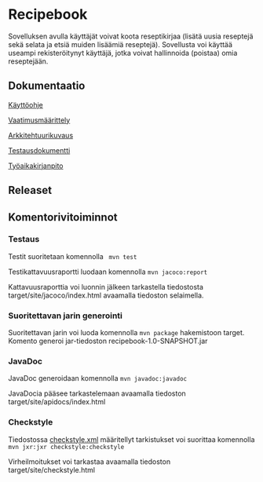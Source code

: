 # Recipebook

Sovelluksen avulla käyttäjät voivat koota reseptikirjaa (lisätä uusia reseptejä sekä selata ja etsiä muiden lisäämiä reseptejä). Sovellusta voi käyttää useampi rekisteröitynyt käyttäjä, jotka voivat hallinnoida (poistaa) omia reseptejään.

## Dokumentaatio
[Käyttöohje](https://github.com/afroseppo/ot-harjoitustyo/blob/master/dokumentaatio/kayttoohje.md)

[Vaatimusmäärittely](https://github.com/afroseppo/ot-harjoitustyo/blob/master/dokumentaatio/vaatimusmaarittely.md)

[Arkkitehtuurikuvaus](https://github.com/afroseppo/ot-harjoitustyo/blob/master/dokumentaatio/arkkitehtuuri.md)

[Testausdokumentti](https://github.com/afroseppo/ot-harjoitustyo/blob/master/dokumentaatio/testaus.md)

[Työaikakirjanpito](https://github.com/afroseppo/ot-harjoitustyo/blob/master/dokumentaatio/tuntikirjanpito.md)

## Releaset


## Komentorivitoiminnot

### Testaus
Testit suoritetaan komennolla
``` mvn test```

Testikattavuusraportti luodaan komennolla
```mvn jacoco:report```

Kattavuusraporttia voi luonnin jälkeen tarkastella tiedostosta target/site/jacoco/index.html avaamalla tiedoston selaimella.

### Suoritettavan jarin generointi

Suoritettavan jarin voi luoda komennolla
```mvn package```
hakemistoon target. Komento generoi jar-tiedoston recipebook-1.0-SNAPSHOT.jar

### JavaDoc
JavaDoc generoidaan komennolla
```mvn javadoc:javadoc```

JavaDocia pääsee tarkastelemaan avaamalla tiedoston target/site/apidocs/index.html

### Checkstyle
Tiedostossa [checkstyle.xml](https://github.com/afroseppo/ot-harjoitustyo/blob/master/recipebook/checkstyle.xml) määritellyt tarkistukset voi suorittaa komennolla 
```mvn jxr:jxr checkstyle:checkstyle```

Virheilmoitukset voi tarkastaa avaamalla tiedoston target/site/checkstyle.html

